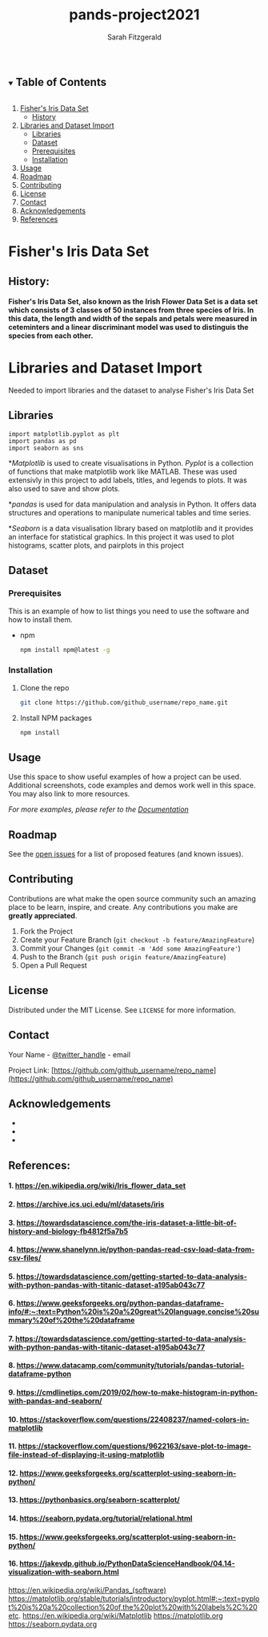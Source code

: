 <!--
*** Thanks for checking out the Best-README-Template. If you have a suggestion
*** that would make this better, please fork the repo and create a pull request
*** or simply open an issue with the tag "enhancement".
*** Thanks again! Now go create something AMAZING! :D
***
***
***
*** To avoid retyping too much info. Do a search and replace for the following:
*** github_username, repo_name, twitter_handle, email, project_title, project_description
-->



<!-- PROJECT SHIELDS -->
<!--
*** I'm using markdown "reference style" links for readability.
*** Reference links are enclosed in brackets [ ] instead of parentheses ( ).
*** See the bottom of this document for the declaration of the reference variables
*** for contributors-url, forks-url, etc. This is an optional, concise syntax you may use.
*** https://www.markdownguide.org/basic-syntax/#reference-style-links
-->





  <h1 align="center">pands-project2021</h1>

  <p align="center">
    Sarah Fitzgerald
    

#

<!-- TABLE OF CONTENTS -->
<details open="open">
  <summary><h2 style="display: inline-block">Table of Contents</h2></summary>
  <ol>
    <li>
      <a href="#Fisher's-Iris-data-set">Fisher's Iris Data Set</a>
      <ul>
        <li><a href="#history">History</a></li>
      </ul>
    </li>
    <li>
      <a href="#libraries-and-dataset-import">Libraries and Dataset Import</a>
      <ul>
        <li><a href="#libraries">Libraries</a></li>
      </ul>
      <ul>
        <li><a href="#dataset">Dataset</a></li>
      </ul>
      <ul>
        <li><a href="#prerequisites">Prerequisites</a></li>
        <li><a href="#installation">Installation</a></li>
      </ul>
    </li>
    <li><a href="#usage">Usage</a></li>
    <li><a href="#roadmap">Roadmap</a></li>
    <li><a href="#contributing">Contributing</a></li>
    <li><a href="#license">License</a></li>
    <li><a href="#contact">Contact</a></li>
    <li><a href="#acknowledgements">Acknowledgements</a></li>
    <li><a href="#references">References</a></li>
  </ol>
</details>



<!-- Fisher's Iris Data Set -->
# Fisher's Iris Data Set


## History:
#### Fisher's Iris Data Set, also known as the Irish Flower Data Set is a data set which consists of 3 classes of 50 instances from three species of Iris. In this data, the length and width of the sepals and petals were measured in ceteminters and a linear discriminant model was used to distinguis the species from each other. 



<!-- Libraries and Dataset Import-->
# Libraries and Dataset Import
Needed to import libraries and the dataset to analyse Fisher's Iris Data Set 

## Libraries

    import matplotlib.pyplot as plt
    import pandas as pd 
    import seaborn as sns 
  
  *_Matplotlib_ is used to create visualisations in Python. _Pyplot_ is a collection of functions that make matplotlib work like MATLAB. These was used extensivly in this project to add labels, titles, and legends to plots. It was also used to save and show plots.
  
  *_pandas_ is used for data manipulation and analysis in Python. It offers data structures and operations to manipulate numerical tables and time series.

  *_Seaborn_ is a data visualisation library based on matplotlib and it provides an interface for statistical graphics. In this project it was used to plot histograms, scatter plots, and pairplots in this project



## Dataset


### Prerequisites

This is an example of how to list things you need to use the software and how to install them.
* npm
  ```sh
  npm install npm@latest -g
  ```

### Installation

1. Clone the repo
   ```sh
   git clone https://github.com/github_username/repo_name.git
   ```
2. Install NPM packages
   ```sh
   npm install
   ```



<!-- USAGE EXAMPLES -->
## Usage

Use this space to show useful examples of how a project can be used. Additional screenshots, code examples and demos work well in this space. You may also link to more resources.

_For more examples, please refer to the [Documentation](https://example.com)_



<!-- ROADMAP -->
## Roadmap

See the [open issues](https://github.com/github_username/repo_name/issues) for a list of proposed features (and known issues).



<!-- CONTRIBUTING -->
## Contributing

Contributions are what make the open source community such an amazing place to be learn, inspire, and create. Any contributions you make are **greatly appreciated**.

1. Fork the Project
2. Create your Feature Branch (`git checkout -b feature/AmazingFeature`)
3. Commit your Changes (`git commit -m 'Add some AmazingFeature'`)
4. Push to the Branch (`git push origin feature/AmazingFeature`)
5. Open a Pull Request



<!-- LICENSE -->
## License

Distributed under the MIT License. See `LICENSE` for more information.



<!-- CONTACT -->
## Contact

Your Name - [@twitter_handle](https://twitter.com/twitter_handle) - email

Project Link: [https://github.com/github_username/repo_name](https://github.com/github_username/repo_name)



<!-- ACKNOWLEDGEMENTS -->
## Acknowledgements

* []()
* []()
* []()

<!-- REFERENCES -->
## References:
 #### 1. https://en.wikipedia.org/wiki/Iris_flower_data_set
 #### 2. https://archive.ics.uci.edu/ml/datasets/iris
 #### 3. https://towardsdatascience.com/the-iris-dataset-a-little-bit-of-history-and-biology-fb4812f5a7b5
 #### 4. https://www.shanelynn.ie/python-pandas-read-csv-load-data-from-csv-files/
 #### 5. https://towardsdatascience.com/getting-started-to-data-analysis-with-python-pandas-with-titanic-dataset-a195ab043c77
 #### 6. https://www.geeksforgeeks.org/python-pandas-dataframe-info/#:~:text=Python%20is%20a%20great%20language,concise%20summary%20of%20the%20dataframe
 #### 7. https://towardsdatascience.com/getting-started-to-data-analysis-with-python-pandas-with-titanic-dataset-a195ab043c77
 #### 8. https://www.datacamp.com/community/tutorials/pandas-tutorial-dataframe-python
 #### 9. https://cmdlinetips.com/2019/02/how-to-make-histogram-in-python-with-pandas-and-seaborn/
 #### 10. https://stackoverflow.com/questions/22408237/named-colors-in-matplotlib
 #### 11. https://stackoverflow.com/questions/9622163/save-plot-to-image-file-instead-of-displaying-it-using-matplotlib
 #### 12. https://www.geeksforgeeks.org/scatterplot-using-seaborn-in-python/
 #### 13. https://pythonbasics.org/seaborn-scatterplot/
 #### 14. https://seaborn.pydata.org/tutorial/relational.html
 #### 15. https://www.geeksforgeeks.org/scatterplot-using-seaborn-in-python/
 #### 16. https://jakevdp.github.io/PythonDataScienceHandbook/04.14-visualization-with-seaborn.html

https://en.wikipedia.org/wiki/Pandas_(software)
https://matplotlib.org/stable/tutorials/introductory/pyplot.html#:~:text=pyplot%20is%20a%20collection%20of,the%20plot%20with%20labels%2C%20etc.
https://en.wikipedia.org/wiki/Matplotlib
https://matplotlib.org
https://seaborn.pydata.org

<!-- MARKDOWN LINKS & IMAGES -->
<!-- https://www.markdownguide.org/basic-syntax/#reference-style-links -->
[contributors-shield]: https://img.shields.io/github/contributors/github_username/repo.svg?style=for-the-badge
[contributors-url]: https://github.com/github_username/repo/graphs/contributors
[forks-shield]: https://img.shields.io/github/forks/github_username/repo.svg?style=for-the-badge
[forks-url]: https://github.com/github_username/repo/network/members
[stars-shield]: https://img.shields.io/github/stars/github_username/repo.svg?style=for-the-badge
[stars-url]: https://github.com/github_username/repo/stargazers
[issues-shield]: https://img.shields.io/github/issues/github_username/repo.svg?style=for-the-badge
[issues-url]: https://github.com/github_username/repo/issues
[license-shield]: https://img.shields.io/github/license/github_username/repo.svg?style=for-the-badge
[license-url]: https://github.com/github_username/repo/blob/master/LICENSE.txt
[linkedin-shield]: https://img.shields.io/badge/-LinkedIn-black.svg?style=for-the-badge&logo=linkedin&colorB=555
[linkedin-url]: https://linkedin.com/in/github_username
